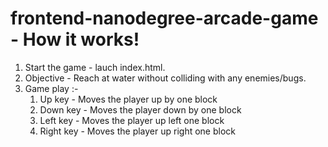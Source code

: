 frontend-nanodegree-arcade-game - How it works!
===============================================

1. Start the game - lauch index.html.
2. Objective - Reach at water without colliding with any enemies/bugs. 
3. Game play :-
	1. Up key - Moves the player up by one block
	2. Down key - Moves the player down by one block
	3. Left key - Moves the player up left one block
	4. Right key - Moves the player up right one block